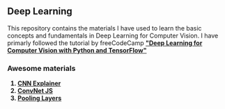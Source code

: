 ## Deep Learning
This repository contains the materials I have used to learn the basic concepts and fundamentals in Deep Learning for Computer Vision. I have primarly followed the tutorial by freeCodeCamp [<strong>"Deep Learning for Computer Vision with Python and TensorFlow"<strong>](https://www.youtube.com/watch?v=IA3WxTTPXqQ)

### Awesome materials
1. [CNN Explainer](https://poloclub.github.io/cnn-explainer/)
2. [ConvNet JS](https://cs.stanford.edu/people/karpathy/convnetjs/demo/mnist.html)
3. [Pooling Layers](https://machinelearningmastery.com/pooling-layers-for-convolutional-neural-networks/)
